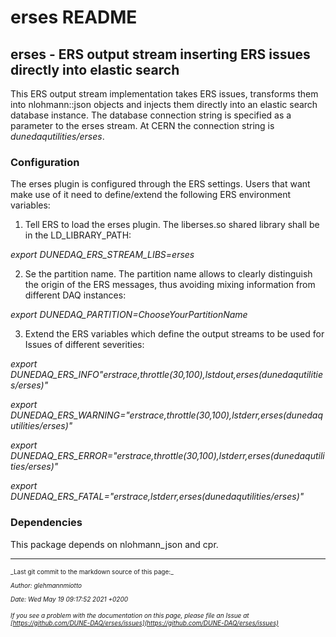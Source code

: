 # erses README
## erses - ERS output stream inserting ERS issues directly into elastic search
This ERS output stream implementation takes ERS issues, transforms them into nlohmann::json objects and injects them directly into an elastic search database instance. The database connection string is specified as a parameter to the erses stream. At CERN the connection string is _dunedaqutilities/erses_.

### Configuration
The erses plugin is configured through the ERS settings. Users that want make use of it need to define/extend the following ERS environment variables:


1. Tell ERS to load the erses plugin. The liberses.so shared library shall be in the LD_LIBRARY_PATH:

_export  DUNEDAQ_ERS_STREAM_LIBS=erses_



2. Se the partition name. The partition name allows to clearly distinguish the origin of the ERS messages, thus avoiding mixing information from different DAQ instances:

_export DUNEDAQ_PARTITION=ChooseYourPartitionName_



3. Extend the ERS variables which define the output streams to be used for Issues of different severities:
  
_export DUNEDAQ_ERS_INFO"erstrace,throttle(30,100),lstdout,erses(dunedaqutilities/erses)"_

_export DUNEDAQ_ERS_WARNING="erstrace,throttle(30,100),lstderr,erses(dunedaqutilities/erses)"_

_export DUNEDAQ_ERS_ERROR="erstrace,throttle(30,100),lstderr,erses(dunedaqutilities/erses)"_

_export DUNEDAQ_ERS_FATAL="erstrace,lstderr,erses(dunedaqutilities/erses)"_

### Dependencies
This package depends on nlohmann_json and cpr. 


-----

<font size="1">
_Last git commit to the markdown source of this page:_


_Author: glehmannmiotto_

_Date: Wed May 19 09:17:52 2021 +0200_

_If you see a problem with the documentation on this page, please file an Issue at [https://github.com/DUNE-DAQ/erses/issues](https://github.com/DUNE-DAQ/erses/issues)_
</font>
